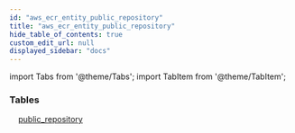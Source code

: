 ```yaml
---
id: "aws_ecr_entity_public_repository"
title: "aws_ecr_entity_public_repository"
hide_table_of_contents: true
custom_edit_url: null
displayed_sidebar: "docs"
---
```


import Tabs from '@theme/Tabs';
import TabItem from '@theme/TabItem';

<Tabs>
  <TabItem value="Components" label="Components" default>

### Tables

    [public_repository](../../aws/tables/aws_ecr_entity_public_repository.PublicRepository)

</TabItem>
  <TabItem value="Code examples" label="Code examples">

</TabItem>
</Tabs>
